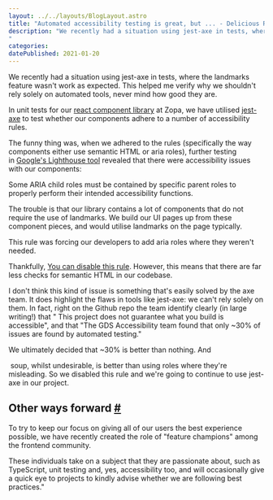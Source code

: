 ```yaml
---
layout: ../../layouts/BlogLayout.astro
title: "Automated accessibility testing is great, but ... - Delicious Reverie"
description: "We recently had a situation using jest-axe in tests, where the landmarks feature wasn't work as expected. This helped me verify why we shouldn't rely solely on automated tools, never mind how good they are.
"
categories:
datePublished: 2021-01-20
---
```

We recently had a situation using jest-axe in tests, where the landmarks feature wasn't work as expected. This helped me verify why we shouldn't rely solely on automated tools, never mind how good they are.

In unit tests for our [react component library](https://github.com/zopaUK/react-components) at Zopa, we have utilised [jest-axe](https://github.com/nickcolley/jest-axe) to test whether our components adhere to a number of accessibility rules.

The funny thing was, when we adhered to the rules (specifically the way components either use semantic HTML or aria roles), further testing in [Google's Lighthouse tool](https://developers.google.com/web/tools/lighthouse/) revealed that there were accessibility issues with our components:

Some ARIA child roles must be contained by specific parent roles to properly perform their intended accessibility functions.

The trouble is that our library contains a lot of components that do not require the use of landmarks. We build our UI pages up from these component pieces, and would utilise landmarks on the page typically.

This rule was forcing our developers to add aria roles where they weren't needed.

Thankfully, [You can disable this rule](https://github.com/nickcolley/jest-axe/issues/92). However, this means that there are far less checks for semantic HTML in our codebase.

I don't think this kind of issue is something that's easily solved by the axe team. It does highlight the flaws in tools like jest-axe: we can't rely solely on them. In fact, right on the Github repo the team identify clearly (in large writing!) that " This project does not guarantee what you build is accessible", and that "The GDS Accessibility team found that only ~30% of issues are found by automated testing."

We ultimately decided that ~30% is better than nothing. And <div> soup, whilst undesirable, is better than using roles where they're misleading. So we disabled this rule and we're going to continue to use jest-axe in our project.

## Other ways forward [#](https://deliciousreverie.co.uk/posts/automated-accessibility-testing-is-great-but/#other-ways-forward)

To try to keep our focus on giving all of our users the best experience possible, we have recently created the role of "feature champions" among the frontend community.

These individuals take on a subject that they are passionate about, such as TypeScript, unit testing and, yes, accessibility too, and will occasionally give a quick eye to projects to kindly advise whether we are following best practices."